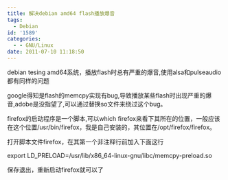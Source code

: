 ```yaml
---
title: 解决debian amd64 flash播放爆音
tags:
  - Debian
id: '1589'
categories:
  - - GNU/Linux
date: 2011-07-10 11:18:50
---
```


debian tesing amd64系统，播放flash时总有严重的爆音,使用alsa和pulseaudio都有同样的问题
<!-- more -->
google得知是flash的memcpy实现有bug,导致播放某些flash时出现严重的爆音,adobe是没指望了,可以通过替换so文件来绕过这个bug。

firefox的启动程序是一个脚本,可以which firefox来看下其所在的位置，一般应该在这个位置/usr/bin/firefox，我是自己安装的，其位置在/opt/firefox/firefox。

打开脚本文件firefox，在其第一个非注释行前加入下面这行

export LD_PRELOAD=/usr/lib/x86_64-linux-gnu/libc/memcpy-preload.so

保存退出，重新启动firefox就可以了